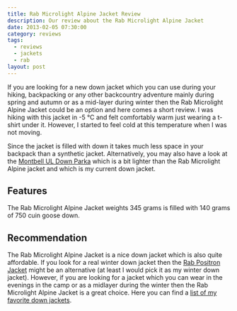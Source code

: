 ```yaml
---
title: Rab Microlight Alpine Jacket Review
description: Our review about the Rab Microlight Alpine Jacket
date: 2013-02-05 07:30:00
category: reviews
tags:
  - reviews
  - jackets
  - rab
layout: post
---
```


If you are looking for a new down jacket which you can use during your hiking, backpacking or any other backcountry adventure mainly during spring and autumn  or as a mid-layer during winter then the Rab Microlight Alpine Jacket could be an option and here comes a short review. I was hiking with this jacket in -5 °C and felt comfortably warm just wearing a t-shirt under it. However, I started to feel cold at this temperature when I was not moving.

<amp-img src="https://farm9.staticflickr.com/8475/8373596834_f7923d2831_b.jpg" width="100%" alt="Rab Alpine Microlight Ultralight Down Jacket Review"></amp-img>

<!--more-->

Since the jacket is filled with down it takes much less space in your backpack than a synthetic jacket. Alternatively, you may also have a look at the <a href="http://hikeventures.com/gear-review-montbell-u-dot-l-down-parka" target="_self">Montbell UL Down Parka</a> which is a bit lighter than the Rab Microlight Alpine jacket and which is my current down jacket.

## Features
The Rab Microlight Alpine Jacket weights 345 grams is filled with 140 grams of 750 cuin goose down.

## Recommendation
The Rab Microlight Alpine Jacket is a nice down jacket which is also quite affordable. If you look for a real winter down jacket then the <a href="http://amzn.to/1I4ao2P">Rab Positron Jacket</a> might be an alternative (at least I would pick it as my winter down jacket). However, if you are looking for a jacket which you can wear in the evenings in the camp or as a midlayer during the winter then the Rab Microlight Alpine Jacket is a great choice. Here you can find a <a href="http://www.hikeventures.com/best-down-jackets/">list of my favorite down jackets</a>.
